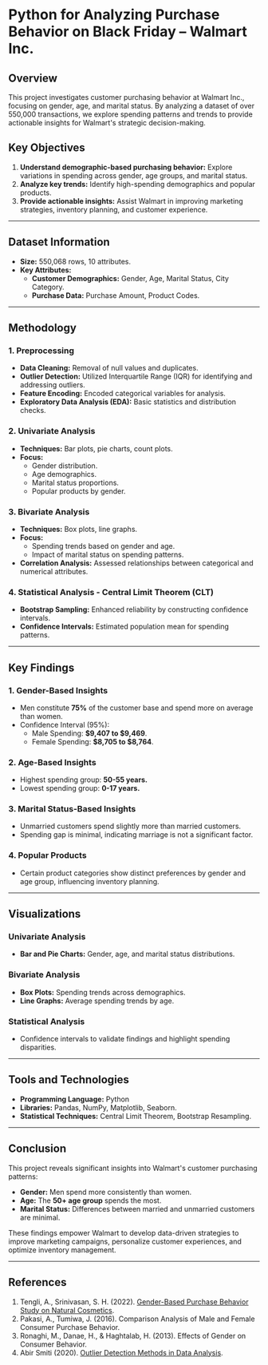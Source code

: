 # Python for Analyzing Purchase Behavior on Black Friday – Walmart Inc.

## Overview

This project investigates customer purchasing behavior at Walmart Inc., focusing on gender, age, and marital status. By analyzing a dataset of over 550,000 transactions, we explore spending patterns and trends to provide actionable insights for Walmart's strategic decision-making.

## Key Objectives

1. **Understand demographic-based purchasing behavior:** Explore variations in spending across gender, age groups, and marital status.
2. **Analyze key trends:** Identify high-spending demographics and popular products.
3. **Provide actionable insights:** Assist Walmart in improving marketing strategies, inventory planning, and customer experience.

---

## Dataset Information

- **Size:** 550,068 rows, 10 attributes.
- **Key Attributes:**  
  - **Customer Demographics:** Gender, Age, Marital Status, City Category.  
  - **Purchase Data:** Purchase Amount, Product Codes.

---

## Methodology

### 1. **Preprocessing**
   - **Data Cleaning:** Removal of null values and duplicates.
   - **Outlier Detection:** Utilized Interquartile Range (IQR) for identifying and addressing outliers.
   - **Feature Encoding:** Encoded categorical variables for analysis.
   - **Exploratory Data Analysis (EDA):** Basic statistics and distribution checks.

### 2. **Univariate Analysis**
   - **Techniques:** Bar plots, pie charts, count plots.
   - **Focus:** 
     - Gender distribution.
     - Age demographics.
     - Marital status proportions.
     - Popular products by gender.

### 3. **Bivariate Analysis**
   - **Techniques:** Box plots, line graphs.
   - **Focus:** 
     - Spending trends based on gender and age.
     - Impact of marital status on spending patterns.
   - **Correlation Analysis:** Assessed relationships between categorical and numerical attributes.

### 4. **Statistical Analysis - Central Limit Theorem (CLT)**
   - **Bootstrap Sampling:** Enhanced reliability by constructing confidence intervals.
   - **Confidence Intervals:** Estimated population mean for spending patterns.

---

## Key Findings

### **1. Gender-Based Insights**
   - Men constitute **75%** of the customer base and spend more on average than women.
   - Confidence Interval (95%):  
     - Male Spending: **$9,407 to $9,469**.  
     - Female Spending: **$8,705 to $8,764**.

### **2. Age-Based Insights**
   - Highest spending group: **50-55 years.**  
   - Lowest spending group: **0-17 years.**

### **3. Marital Status-Based Insights**
   - Unmarried customers spend slightly more than married customers.
   - Spending gap is minimal, indicating marriage is not a significant factor.

### **4. Popular Products**
   - Certain product categories show distinct preferences by gender and age group, influencing inventory planning.

---

## Visualizations

### Univariate Analysis
- **Bar and Pie Charts:** Gender, age, and marital status distributions.

### Bivariate Analysis
- **Box Plots:** Spending trends across demographics.
- **Line Graphs:** Average spending trends by age.

### Statistical Analysis
- Confidence intervals to validate findings and highlight spending disparities.

---

## Tools and Technologies

- **Programming Language:** Python  
- **Libraries:** Pandas, NumPy, Matplotlib, Seaborn.  
- **Statistical Techniques:** Central Limit Theorem, Bootstrap Resampling.

---

## Conclusion

This project reveals significant insights into Walmart's customer purchasing patterns:
- **Gender:** Men spend more consistently than women.  
- **Age:** The **50+ age group** spends the most.  
- **Marital Status:** Differences between married and unmarried customers are minimal.  

These findings empower Walmart to develop data-driven strategies to improve marketing campaigns, personalize customer experiences, and optimize inventory management.


---

## References

1. Tengli, A., Srinivasan, S. H. (2022). [Gender-Based Purchase Behavior Study on Natural Cosmetics](https://doi.org/10.3390/cosmetics9050101).  
2. Pakasi, A., Tumiwa, J. (2016). Comparison Analysis of Male and Female Consumer Purchase Behavior.  
3. Ronaghi, M., Danae, H., & Haghtalab, H. (2013). Effects of Gender on Consumer Behavior.  
4. Abir Smiti (2020). [Outlier Detection Methods in Data Analysis](https://www.sciencedirect.com/science/article/pii/S1574013720304068).  
